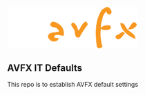 <a href="https://avfx.com">
  <img src="https://raw.githubusercontent.com/avfx-it/avfx-defaults/main/avfx-it/img/avfx-orang-logo.png" alt="AVFX" width="300">
</a>

## AVFX IT Defaults

This repo is to establish AVFX default settings